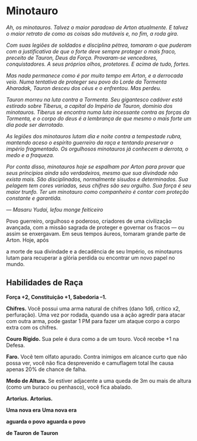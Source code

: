 
# Minotauro

_Ah, os minotauros. Talvez o maior paradoxo de Arton_
_atualmente. E talvez o maior retrato de como as coisas são_
_mutáveis e, no fim, a roda gira._

_Com suas legiões de soldados e disciplina pétrea,_
_tomaram o que puderam com a justificativa de que o forte_
_deve sempre proteger o mais fraco, preceito de Tauron, Deus_
_da Força. Provaram-se vencedores, conquistadores. A seus_
_próprios olhos, protetores. E acima de tudo, fortes._

_Mas nada permanece como é por muito tempo em_
_Arton, e a derrocada veio. Numa tentativa de proteger seu_
_povo do Lorde da Tormenta Aharadak, Tauron desceu dos_
_céus e o enfrentou. Mas perdeu._

_Tauron morreu na luta contra a Tormenta. Seu gigantesco cadáver está estirado sobre Tiberus, a capital do Império de_
_Tauron, domínio dos minotauros. Tiberus_
_se encontra numa luta incessante contra as_
_forças da Tormenta, e o corpo do deus é a lembrança de que mesmo o mais forte um dia_
_pode ser derrotado._

_As legiões dos minotauros lutam dia e noite contra a tempestade rubra, mantendo aceso o espírito guerreiro da raça e tentando_
_preservar o império fragmentado. Os orgulhosos minotauros_
_já conhecem a derrota, o medo_
_e a fraqueza._

_Por conta disso, minotauros hoje se espalham por_
_Arton para provar que seus_
_princípios ainda são verdadeiros, mesmo que sua divindade_
_não exista mais. São disciplinados,_
_normalmente sisudos e determinados. Sua pelagem_
_tem cores variadas,_
_seus chifres são seu orgulho. Sua força é seu_
_maior trunfo. Ter um minotauro como companheiro é contar_
_com proteção constante e garantida._

_— Masaru Yudai, lefou monge feiticeiro_

Povo guerreiro, orgulhoso e poderoso,
criadores de uma civilização avançada, com
a missão sagrada de proteger e governar
os fracos — ou assim se enxergavam.
Em seus tempos áureos, tomaram
grande parte de Arton. Hoje, após

a morte de sua divindade e a decadência de seu Império, os minotauros lutam para recuperar a glória perdida ou encontrar um novo papel no mundo.
## Habilidades de Raça

**Força +2, Constituição +1, Sabedoria –1.**

**Chifres.** Você possui uma arma natural de
chifres (dano 1d6, crítico x2, perfuração). Uma vez
por rodada, quando usa a ação agredir para atacar
com outra arma, pode gastar 1 PM para fazer um
ataque corpo a corpo extra com os chifres.

**Couro Rígido.** Sua pele é dura como a de um
touro. Você recebe +1 na Defesa.

**Faro.** Você tem olfato apurado. Contra
inimigos em alcance curto que não
possa ver, você não fica desprevenido e camuflagem
total lhe causa apenas
20% de chance de
falha.

**Medo de Altura.** 
Se estiver adjacente a
uma queda de 3m ou mais
de altura (como um buraco ou
penhasco), você fica abalado.

**Artorius.** **Artorius.**

**Uma nova era** **Uma nova era**

**aguarda o povo** **aguarda o povo**

**de Tauron** **de Tauron**
